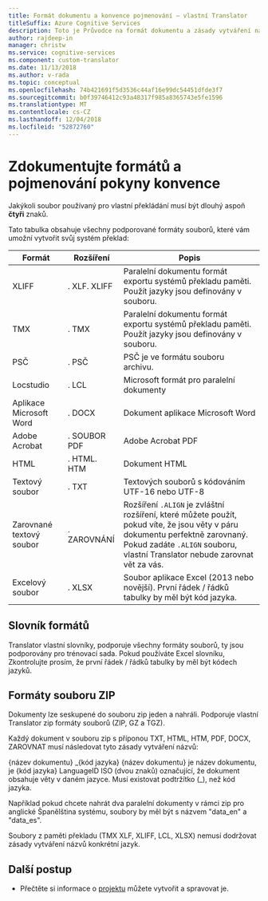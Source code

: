 ```yaml
---
title: Formát dokumentu a konvence pojmenování – vlastní Translator
titleSuffix: Azure Cognitive Services
description: Toto je Průvodce na formát dokumentu a zásady vytváření názvů Translatoru Custom. Tento koncept pomáhá spravovat lepší abd předešel konfliktům názvů dokumenty.
author: rajdeep-in
manager: christw
ms.service: cognitive-services
ms.component: custom-translator
ms.date: 11/13/2018
ms.author: v-rada
ms.topic: conceptual
ms.openlocfilehash: 74b421691f5d3536c44af16e99dc54451dfde3f7
ms.sourcegitcommit: b0f39746412c93a48317f985a8365743e5fe1596
ms.translationtype: MT
ms.contentlocale: cs-CZ
ms.lasthandoff: 12/04/2018
ms.locfileid: "52872760"
---
```

# <a name="document-formats-and-naming-convention-guidance"></a>Zdokumentujte formátů a pojmenování pokyny konvence

Jakýkoli soubor používaný pro vlastní překládání musí být dlouhý aspoň **čtyři** znaků.

Tato tabulka obsahuje všechny podporované formáty souborů, které vám umožní vytvořit svůj systém překlad:

| Formát            | Rozšíření   | Popis                                                                                                                                                                                                                                                                    |
|-------------------|--------------|--------------------------------------------------------------------------------------------------------------------------------------------------------------------------------------------------------------------------------------------------------------------------------|
| XLIFF             | . XLF. XLIFF | Paralelní dokumentu formát exportu systémů překladu paměti. Použít jazyky jsou definovány v souboru.                                                                                                                                                              |
| TMX               | . TMX         | Paralelní dokumentu formát exportu systémů překladu paměti. Použít jazyky jsou definovány v souboru.                                                                                                                                                              |
| PSČ               | . PSČ         | PSČ je ve formátu souboru archivu.                                                                                                                                                                                                        |
| Locstudio         | . LCL         | Microsoft formát pro paralelní dokumenty                                                                                                                                                                                                                                      |
| Aplikace Microsoft Word    | . DOCX        | Dokument aplikace Microsoft Word                                                                                                                                                                                                                                                        |
| Adobe Acrobat     | . SOUBOR PDF         | Adobe Acrobat PDF                                                                                                                                                                                                                                                |
| HTML              | . HTML. HTM  | Dokument HTML                                                                                                                                                                                                                                                                  |
| Textový soubor         | . TXT         | Textových souborů s kódováním UTF-16 nebo UTF-8                                                                                                                                                                                                                                             |
| Zarovnané textový soubor | . ZAROVNÁNÍ       | Rozšíření `.ALIGN` je zvláštní rozšíření, které můžete použít, pokud víte, že jsou věty v páru dokumentu perfektně zarovnaný. Pokud zadáte `.ALIGN` souboru, vlastní Translator nebude zarovnat vět za vás. |
| Excelový soubor        | . XLSX        | Soubor aplikace Excel (2013 nebo novější). První řádek / řádků tabulky by měl být kód jazyka.                                                                                                                                                                                                                                                      |

## <a name="dictionary-formats"></a>Slovník formátů

Translator vlastní slovníky, podporuje všechny formáty souborů, ty jsou podporovány pro trénovací sada. Pokud používáte Excel slovníku, Zkontrolujte prosím, že první řádek / řádků tabulky by měl být kódech jazyků.

## <a name="zip-file-formats"></a>Formáty souboru ZIP

Dokumenty lze seskupené do souboru zip jeden a nahráli. Podporuje vlastní Translator zip formáty souborů (ZIP, GZ a TGZ).

Každý dokument v souboru zip s příponou TXT, HTML, HTM, PDF, DOCX, ZAROVNAT musí následovat tyto zásady vytváření názvů:

{název dokumentu} \_{kód jazyka} {název dokumentu} je název dokumentu, je {kód jazyka} LanguageID ISO (dvou znaků) označující, že dokument obsahuje věty v daném jazyce. Musí existovat podtržítko (_), než kód jazyka.

Například pokud chcete nahrát dva paralelní dokumenty v rámci zip pro anglické Španělština systému, soubory by měl být s názvem "data_en" a "data_es".

Soubory z paměti překladu (TMX XLF, XLIFF, LCL, XLSX) nemusí dodržovat zásady vytváření názvů konkrétní jazyk.  

## <a name="next-steps"></a>Další postup

- Přečtěte si informace o [projektu](workspace-and-project.md#what-is-a-custom-translator-project) můžete vytvořit a spravovat je.
